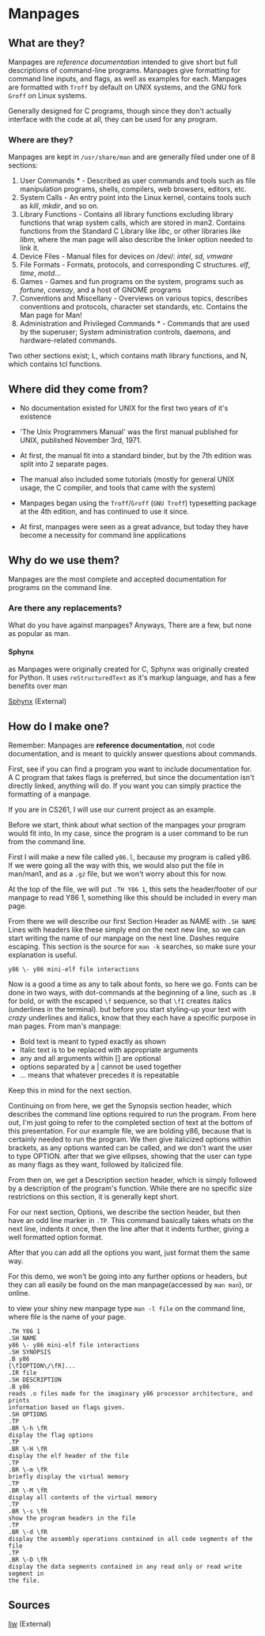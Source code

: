 # Manpages

## What are they?

Manpages are *reference documentation* intended to give short but full
descriptions of command-line programs. Manpages give formatting for command
line inputs, and flags, as well as examples for each. Manpages are formatted
with `Troff` by default on UNIX systems, and the GNU fork `Groff` on Linux 
systems.

Generally designed for C programs, though since they don't actually interface
with the code at all, they can be used for any program.

### Where are they?

Manpages are kept in `/usr/share/man` and are generally filed under one of 8
sections:

1. User Commands * - Described as user commands and tools such as file 
manipulation programs, shells, compilers, web browsers, editors, etc.
2. System Calls - An entry point into the Linux kernel, contains tools such as
*kill*, *mkdir*, and so on.
3. Library Functions - Contains all library functions excluding library
functions that wrap system calls, which are stored in man2. Contains functions
from the Standard C Library like *libc*, or other libraries like *libm*, where
the man page will also describe the linker option needed to link it.
4. Device Files - Manual files for devices on /dev/: *intel*, *sd*, *vmware*
5. File Formats - Formats, protocols, and corresponding C structures. *elf*, 
*time*, *motd*...
6. Games - Games and fun programs on the system, programs such as *fortune*,
*cowsay*, and a host of GNOME programs
7. Conventions and Miscellany - Overviews on various topics, describes
conventions and protocols, character set standards, etc. Contains the Man page
for Man!
8. Administration and Privileged Commands * - Commands that are used by the 
superuser; System administration controls, daemons, and hardware-related
commands.

Two other sections exist; L, which contains math library functions, and N,
which contains tcl functions.

## Where did they come from?

 - No documentation existed for UNIX for the first two years of it's existence

 - 'The Unix Programmers Manual' was the first manual published for UNIX,
published November 3rd, 1971.

 - At first, the manual fit into a standard binder, but by the 7th edition was
split into 2 separate pages.

 - The manual also included some tutorials (mostly for general UNIX usage, the
C compiler, and tools that came with the system)

 - Manpages began using the `Troff`/`Groff` (`GNU Troff`) typesetting package 
at the 4th edition, and has continued to use it since.

 - At first, manpages were seen as a great advance, but today they have become 
a necessity for command line applications

## Why do we use them?

Manpages are the most complete and accepted documentation for programs on the
command line. 

### Are there any replacements?

What do you have against manpages? Anyways, There are a few, but none as
popular as man.

#### Sphynx

as Manpages were originally created for C, Sphynx was originally created for
Python. It uses `reStructuredText` as it's markup language, and has a few
benefits over man

[Sphynx](http://sphinx-doc.org) (External)

## How do I make one?

Remember: Manpages are **reference documentation**, not code documentation,
and is meant to quickly answer questions about commands.

First, see if you can find a program you want to include documentation for. A C
program that takes flags is preferred, but since the documentation isn't
directly linked, anything will do. If you want you can simply practice the
formatting of a manpage.

If you are in CS261, I will use our current project as an example.

Before we start, think about what section of the manpages your program would
fit into, In my case, since the program is a user command to be run from the
command line.

First I will make a new file called `y86.l`, because my program is called y86.
If we were going all the way with this, we would also put the file in man/man1,
and as a `.gz` file, but we won't worry about this for now.

At the top of the file, we will put `.TH Y86 1`, this sets the header/footer of
our manpage to read Y86 1, something like this should be included in every man
page. 

From there we will describe our first Section Header as NAME with 
`.SH NAME` Lines with headers like these simply end on the next new line, so
we can start writing the name of our manpage on the next line. Dashes require
escaping. This section is the source for `man -k` searches, so make sure your
explanation is useful.

`y86 \- y86 mini-elf file interactions`

Now is a good a time as any to talk about fonts, so here we go. Fonts can be
done in two ways, with dot-commands at the beginning of a line, such as `.B`
for bold, or with the escaped `\f` sequence, so that `\fI` creates italics 
(underlines in the terminal). but before you start styling-up your text with 
*crazy* underlines and italics, know that they each have a specific purpose in
man pages. From man's manpage:

 - Bold text is meant to typed exactly as shown
 - Italic text is to be replaced with appropriate arguments
 - any and all arguments within [] are optional
 - options separated by a \| cannot be used together
 - ... means that whatever precedes it is repeatable

Keep this in mind for the next section.

Continuing on from here, we get the Synopsis section header, which describes
the command line options required to run the program. From here out, I'm just
going to refer to the completed section of text at the bottom of this 
presentation. For our example file, we are bolding y86, because that is 
certainly needed to run the program. We then give italicized options within
brackets, as any options wanted can be called, and we don't want the user to
type OPTION. after that we give ellipses, showing that the user can type as many
flags as they want, followed by italicized file.

From then on, we get a Description section header, which is simply followed by
a description of the program's function. While there are no specific size
restrictions on this section, it is generally kept short. 

For our next section, Options, we describe the section header, but then have
an odd line marker in `.TP`. This command basically takes whats on the next
line, indents it once, then the line after that it indents further, giving a
well formatted option format.

After that you can add all the options you want, just format them the same way.

For this demo, we won't be going into any further options or headers, but they
can all easily be found on the man manpage(accessed by `man man`), or online.

to view your shiny new manpage type `man -l file` on the command line, where
file is the name of your page.

```
.TH Y86 1
.SH NAME
y86 \- y86 mini-elf file interactions
.SH SYNOPSIS
.B y86
[\fIOPTION\/\fR]... 
.IR file
.SH DESCRIPTION
.B y86
reads .o files made for the imaginary y86 processor architecture, and prints 
information based on flags given.
.SH OPTIONS
.TP 
.BR \-h \fR
display the flag options
.TP
.BR \-H \fR
display the elf header of the file
.TP
.BR \-m \fR
briefly display the virtual memory
.TP
.BR \-M \fR
display all contents of the virtual memory
.TP
.BR \-s \fR
show the program headers in the file
.TP 
.BR \-d \fR
display the assembly operations contained in all code segments of the file
.TP
.BR \-D \fR
display the data segments contained in any read only or read write segment in
the file.
```

## Sources
[liw](https://liw.fi/manpages) (External)
